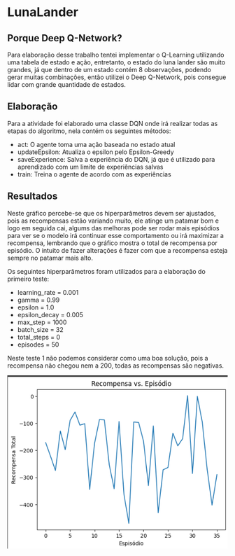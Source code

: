 # LunaLander

## Porque Deep Q-Network?

Para elaboração desse trabalho tentei implementar o Q-Learning utilizando uma tabela de estado e ação, entretanto, o estado do luna lander são muito grandes, já que dentro de um estado contém 8 observações, podendo gerar muitas combinações, então utilizei o Deep Q-Network, pois consegue lidar com grande quantidade de estados.

## Elaboração

Para a atividade foi elaborado uma classe DQN onde irá realizar todas as etapas do algoritmo, nela contém os seguintes métodos:

* act: O agente toma uma ação baseada no estado atual
* updateEpsilon: Atualiza o epsilon pelo Epsilon-Greedy
* saveExperience: Salva a experiência do DQN, já que é utilizado para aprendizado com um limite de experiências salvas
* train: Treina o agente de acordo com as experiências
  
## Resultados

Neste gráfico percebe-se que os hiperparâmetros devem ser ajustados, pois as recompensas estão variando muito, ele atinge um patamar bom e logo em seguida cai, algums das melhoras pode ser rodar mais episódios para ver se o modelo irá continuar esse comportamento ou irá maximizar a recompensa, lembrando que o gráfico mostra o total de recompensa por episódio. O intuito de fazer alterações é fazer com que a recompensa esteja sempre no patamar mais alto.

Os seguintes hiperparâmetros foram utilizados para a elaboração do primeiro teste:
* learning_rate = 0.001
* gamma = 0.99
* epsilon = 1.0
* epsilon_decay = 0.005
* max_step = 1000
* batch_size = 32
* total_steps = 0
* episodes = 50

Neste teste 1 não podemos considerar como uma boa solução, pois a recompensa não chegou nem a 200, todas as recompensas são negativas.

![RecompensaEpisodio](1-RecompensaEpisodio.png)

